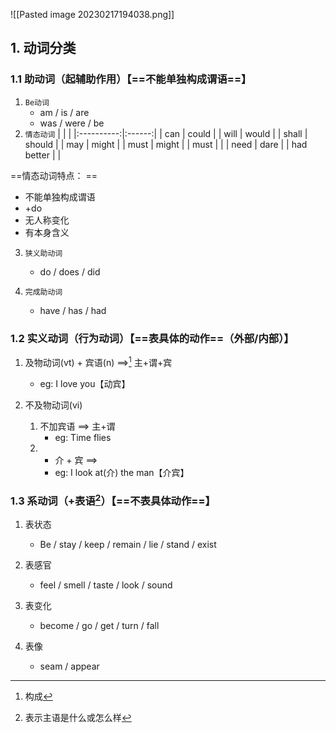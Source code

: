 ![[Pasted image 20230217194038.png]]
## 1. 动词分类
### 1.1 助动词（起辅助作用）【==不能单独构成谓语==】
1. `Be动词`
	- am / is / are
	- was / were / be
2. `情态动词`
|            |        |
|:----------:|:------:|
|    can     | could  |
|    will    | would  |
|   shall    | should |
|    may     | might  |
|    must    | might  |
|    must    |        |
|    need    |  dare  |
| had better |        |

==情态动词特点：   ==
- 不能单独构成谓语 
- +do
- 无人称变化
- 有本身含义  

3. `狭义助动词`
	- do / does / did

4. `完成助动词`
	- have / has / had


### 1.2 实义动词（行为动词）【==表具体的动作==（外部/内部）】
1. 及物动词(vt) + 宾语(n)  ==>[^1] 主+谓+宾
	- eg: I love you【动宾】

2. 不及物动词(vi)
	1. 不加宾语 ==> 主+谓
		- eg: Time flies
	2. + 介 + 宾 ==> 
		- eg: I look at(介) the man【介宾】

### 1.3 系动词（+表语[^2]）【==不表具体动作==】
1. 表状态
	- Be / stay / keep / remain / lie / stand / exist

2. 表感官
	- feel / smell / taste / look / sound

3. 表变化
	- become / go / get / turn / fall

4. 表像
	- seam / appear


[^1]:构成
[^2]:表示主语是什么或怎么样

